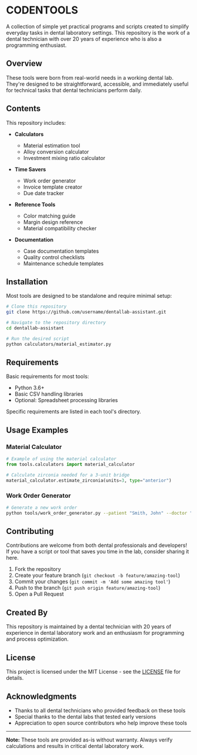 # CODENTOOLS

A collection of simple yet practical programs and scripts created to simplify everyday tasks in dental laboratory settings. This repository is the work of a dental technician with over 20 years of experience who is also a programming enthusiast.

## Overview

These tools were born from real-world needs in a working dental lab. They're designed to be straightforward, accessible, and immediately useful for technical tasks that dental technicians perform daily.

## Contents

This repository includes:

- **Calculators**
  - Material estimation tool
  - Alloy conversion calculator
  - Investment mixing ratio calculator
  
- **Time Savers**
  - Work order generator
  - Invoice template creator
  - Due date tracker
  
- **Reference Tools**
  - Color matching guide
  - Margin design reference
  - Material compatibility checker
  
- **Documentation**
  - Case documentation templates
  - Quality control checklists
  - Maintenance schedule templates

## Installation

Most tools are designed to be standalone and require minimal setup:

```bash
# Clone this repository
git clone https://github.com/username/dentallab-assistant.git

# Navigate to the repository directory
cd dentallab-assistant

# Run the desired script
python calculators/material_estimator.py
```

## Requirements

Basic requirements for most tools:
- Python 3.6+
- Basic CSV handling libraries
- Optional: Spreadsheet processing libraries

Specific requirements are listed in each tool's directory.

## Usage Examples

### Material Calculator
```python
# Example of using the material calculator
from tools.calculators import material_calculator

# Calculate zirconia needed for a 3-unit bridge
material_calculator.estimate_zirconia(units=3, type="anterior")
```

### Work Order Generator
```bash
# Generate a new work order
python tools/work_order_generator.py --patient "Smith, John" --doctor "Dr. Jones" --work-type "Crown" --material "Zirconia" --shade "A2"
```

## Contributing

Contributions are welcome from both dental professionals and developers! If you have a script or tool that saves you time in the lab, consider sharing it here.

1. Fork the repository
2. Create your feature branch (`git checkout -b feature/amazing-tool`)
3. Commit your changes (`git commit -m 'Add some amazing tool'`)
4. Push to the branch (`git push origin feature/amazing-tool`)
5. Open a Pull Request

## Created By

This repository is maintained by a dental technician with  20 years of experience in dental laboratory work and an enthusiasm for programming and process optimization.

## License

This project is licensed under the MIT License - see the [LICENSE](LICENSE) file for details.

## Acknowledgments

- Thanks to all dental technicians who provided feedback on these tools
- Special thanks to the dental labs that tested early versions
- Appreciation to open source contributors who help improve these tools

---

**Note:** These tools are provided as-is without warranty. Always verify calculations and results in critical dental laboratory work.
